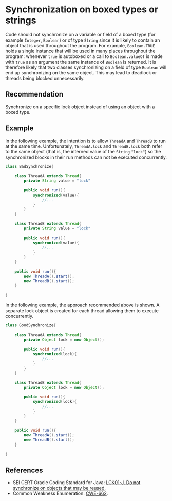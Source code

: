 # Synchronization on boxed types or strings
Code should not synchronize on a variable or field of a boxed type (for example `Integer`, `Boolean`) or of type `String` since it is likely to contain an object that is used throughout the program. For example, `Boolean.TRUE` holds a single instance that will be used in many places throughout the program: whenever `true` is autoboxed or a call to `Boolean.valueOf` is made with `true` as an argument the same instance of `Boolean` is returned. It is therefore likely that two classes synchronizing on a field of type `Boolean` will end up synchronizing on the same object. This may lead to deadlock or threads being blocked unnecessarily.


## Recommendation
Synchronize on a specific lock object instead of using an object with a boxed type.


## Example
In the following example, the intention is to allow `ThreadA` and `ThreadB` to run at the same time. Unfortunately, `ThreadA.lock` and `ThreadB.lock` both refer to the same object (that is, the interned value of the `String` `"lock"`) so the synchronized blocks in their run methods can not be executed concurrently.


```java
class BadSynchronize{
		
	class ThreadA extends Thread{
		private String value = "lock"
		
		public void run(){
			synchronized(value){
				//...
			}
		}
	}
	
	class ThreadB extends Thread{
		private String value = "lock"
		
		public void run(){
			synchronized(value){
				//...
			}
		}
	}
	
	public void run(){
		new ThreadA().start();
		new ThreadB().start();
	}
		
}
```
In the following example, the approach recommended above is shown. A separate lock object is created for each thread allowing them to execute concurrently.


```java
class GoodSynchronize{
		
	class ThreadA extends Thread{
		private Object lock = new Object();
		
		public void run(){
			synchronized(lock){
				//...
			}
		}
	}
	
	class ThreadB extends Thread{
		private Object lock = new Object();
				
		public void run(){
			synchronized(lock){
				//...
			}
		}
	}
	
	public void run(){
		new ThreadA().start();
		new ThreadB().start();
	}
		
}
```

## References
* SEI CERT Oracle Coding Standard for Java: [LCK01-J. Do not synchronize on objects that may be reused](https://wiki.sei.cmu.edu/confluence/display/java/LCK01-J.+Do+not+synchronize+on+objects+that+may+be+reused),
* Common Weakness Enumeration: [CWE-662](https://cwe.mitre.org/data/definitions/662.html).
